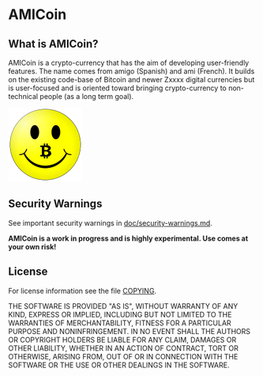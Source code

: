 AMICoin
==============


What is AMICoin?
----------------
AMICoin is a crypto-currency that has the aim of developing user-friendly features. The name comes from amigo (Spanish) and 
ami (French). It builds on the existing code-base of Bitcoin and newer Zxxxx digital currencies but is user-focused and
is oriented toward bringing crypto-currency to non-technical people (as a long term goal). 


![Logo](https://github.com/amicoin/amicoin/raw/master/doc/amicoin/smiley.png "Logo")


Security Warnings
-----------------

See important security warnings in [doc/security-warnings.md](doc/security-warnings.md).

**AMICoin is a work in progress and is highly experimental. Use comes at your own risk!**


License
-------

For license information see the file [COPYING](COPYING).

THE SOFTWARE IS PROVIDED "AS IS", WITHOUT WARRANTY OF ANY KIND, EXPRESS OR
IMPLIED, INCLUDING BUT NOT LIMITED TO THE WARRANTIES OF MERCHANTABILITY,
FITNESS FOR A PARTICULAR PURPOSE AND NONINFRINGEMENT. IN NO EVENT SHALL THE
AUTHORS OR COPYRIGHT HOLDERS BE LIABLE FOR ANY CLAIM, DAMAGES OR OTHER
LIABILITY, WHETHER IN AN ACTION OF CONTRACT, TORT OR OTHERWISE, ARISING FROM,
OUT OF OR IN CONNECTION WITH THE SOFTWARE OR THE USE OR OTHER DEALINGS IN
THE SOFTWARE.
